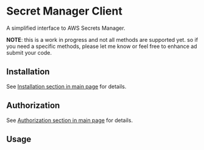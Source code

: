 # Secret Manager Client

A simplified interface to AWS Secrets Manager.

**NOTE**: this is a work in progress and not all methods are supported yet. so if you need a specific methods, please let me know or feel free to enhance ad submit your code.

## Installation

See [Installation section in main page](README.md#authorization) for details.

## Authorization

See [Authorization section in main page](README.md#authorization) for details.

## Usage
